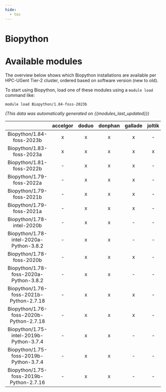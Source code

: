 ```yaml
---
hide:
  - toc
---
```


Biopython
=========

# Available modules


The overview below shows which Biopython installations are available per HPC-UGent Tier-2 cluster, ordered based on software version (new to old).

To start using Biopython, load one of these modules using a `module load` command like:

```shell
module load Biopython/1.84-foss-2023b
```

*(This data was automatically generated on {{modules_last_updated}})*  

| |accelgor|doduo|donphan|gallade|joltik|shinx|skitty|
| :---: | :---: | :---: | :---: | :---: | :---: | :---: | :---: |
|Biopython/1.84-foss-2023b|x|x|x|x|-|x|x|
|Biopython/1.83-foss-2023a|x|x|x|x|x|x|x|
|Biopython/1.81-foss-2022b|-|x|x|x|-|-|-|
|Biopython/1.79-foss-2022a|-|x|x|x|-|x|-|
|Biopython/1.79-foss-2021b|-|x|x|x|-|-|-|
|Biopython/1.79-foss-2021a|-|x|x|x|-|-|-|
|Biopython/1.78-intel-2020b|-|x|x|-|-|-|-|
|Biopython/1.78-intel-2020a-Python-3.8.2|-|x|x|-|-|-|-|
|Biopython/1.78-foss-2020b|-|x|x|x|-|-|-|
|Biopython/1.78-foss-2020a-Python-3.8.2|-|x|x|-|-|-|-|
|Biopython/1.76-foss-2021b-Python-2.7.18|-|x|x|x|-|-|-|
|Biopython/1.76-foss-2020b-Python-2.7.18|-|x|x|x|-|-|-|
|Biopython/1.75-intel-2019b-Python-3.7.4|-|x|x|-|-|-|-|
|Biopython/1.75-foss-2019b-Python-3.7.4|-|x|x|-|-|-|-|
|Biopython/1.75-foss-2019b-Python-2.7.16|-|x|x|-|-|-|-|
